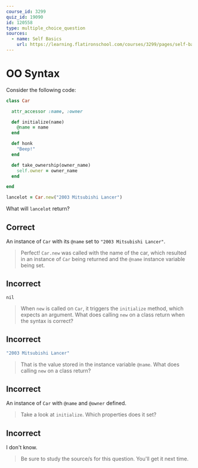 ```yaml
---
course_id: 3299
quiz_id: 19090
id: 120558
type: multiple_choice_question
sources:
  - name: Self Basics
    url: https://learning.flatironschool.com/courses/3299/pages/self-basics
---
```


# OO Syntax

Consider the following code:

```rb
class Car

  attr_accessor :name, :owner

  def initialize(name)
    @name = name
  end

  def honk
    "Beep!"
  end

  def take_ownership(owner_name)
    self.owner = owner_name
  end

end

lancelot = Car.new("2003 Mitsubishi Lancer")
```

What will `lancelot` return?

## Correct

An instance of `Car` with its `@name` set to `"2003 Mitsubishi Lancer"`.

> Perfect! `Car.new` was called with the name of the car, which resulted in an
> instance of `Car` being returned and the `@name` instance variable being set.

## Incorrect

`nil`

> When `new` is called on `Car`, it triggers the `initialize` method, which
> expects an argument. What does calling `new` on a class return when the syntax
> is correct?

## Incorrect

```rb
"2003 Mitsubishi Lancer"
```

> That is the value stored in the instance variable `@name`. What does calling
> `new` on a class return?

## Incorrect

An instance of `Car` with `@name` and `@owner` defined.

> Take a look at `initialize`. Which properties does it set?

## Incorrect

I don't know.

> Be sure to study the source/s for this question. You'll get it next time.
